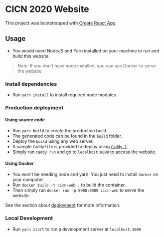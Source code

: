 # CICN 2020 Website

This project was bootstrapped with [Create React App](https://github.com/facebook/create-react-app).

## Usage

- You would need NodeJS and Yarn installed on your machine to run and build this website.

> Note: If you don't have node installed, you can use Docker to serve the website

### Install dependencies

- Run `yarn install` to install required node modules.

### Production deployment

#### Using source code

- Run `yarn build` to create the production build.
- The generated code can be found in the `build` folder.
- Deploy the `build` using any web server.
- A sample `Caddyfile` is provided to deploy using [`Caddy 2`](https://caddyserver.com/v2).
- Simply run `caddy run` and go to `localhost:8080` to access the website.

#### Using Docker

- You won't be needing node and yarn. You just need to install `docker` on your computer.
- Run `docker build -t cicn-web .` to build the container.
- Then simply run `docker run -p 8080:8080 cicn-web` to serve the website.

See the section about [deployment](https://facebook.github.io/create-react-app/docs/deployment) for more information.

### Local Development

- Run `yarn start` to run a development server at `localhost:3000`
